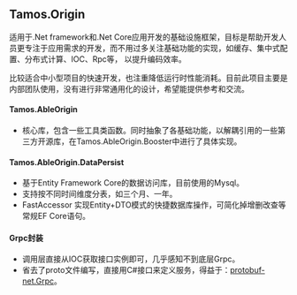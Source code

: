 ## Tamos.Origin
适用于.Net framework和.Net Core应用开发的基础设施框架，目标是帮助开发人员更专注于应用需求的开发，而不用过多关注基础功能的实现，如缓存、集中式配置、分布式计算、IOC、Rpc等，
以提升编码效率。

比较适合中小型项目的快速开发，也注重降低运行时性能消耗。目前此项目主要是内部团队使用，没有进行非常通用化的设计，希望能提供参考和交流。

#### Tamos.AbleOrigin
- 核心库，包含一些工具类函数。同时抽象了各基础功能，以解耦引用的一些第三方开源库，在Tamos.AbleOrigin.Booster中进行了具体实现。

#### Tamos.AbleOrigin.DataPersist
- 基于Entity Framework Core的数据访问库，目前使用的Mysql。
- 支持按不同时间维度分表，如三个月、一年。
- FastAccessor 实现Entity+DTO模式的快捷数据库操作，可简化掉增删改查等常规EF Core语句。

#### Grpc封装
- 调用层直接从IOC获取接口实例即可，几乎感知不到底层Grpc。
- 省去了proto文件编写，直接用C#接口来定义服务，得益于：[protobuf-net.Grpc](https://github.com/protobuf-net/protobuf-net.Grpc)。
